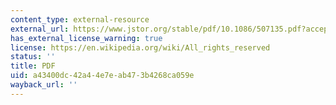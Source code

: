 ```yaml
---
content_type: external-resource
external_url: https://www.jstor.org/stable/pdf/10.1086/507135.pdf?acceptTC=true&jpdConfirm=true
has_external_license_warning: true
license: https://en.wikipedia.org/wiki/All_rights_reserved
status: ''
title: PDF
uid: a43400dc-42a4-4e7e-ab47-3b4268ca059e
wayback_url: ''
---
```

